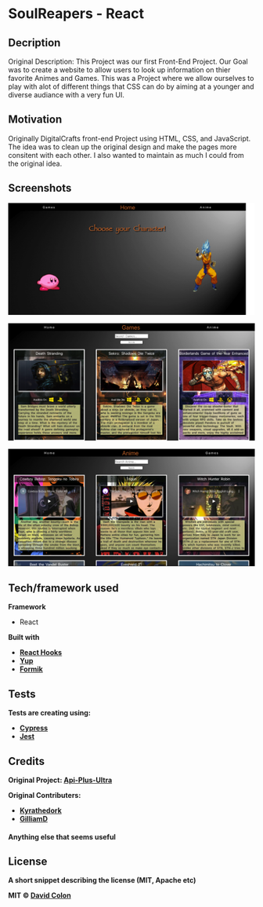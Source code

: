 # SoulReapers - React

## Decription

Original Description: This Project was our first Front-End Project. Our Goal was to create a website to allow users to look up information on thier favorite Animes and Games. This was a Project where we allow ourselves to play with alot of different things that CSS can do by aiming at a younger and diverse audiance with a very fun UI.

## Motivation

Originally DigitalCrafts front-end Project using HTML, CSS, and JavaScript. The idea was to clean up the original design and make the pages more consitent with each other. I also wanted to maintain as much I could from the original idea.

## Screenshots

![Splash Page](./src/assets/splash-page.png)

![Games Page](./src/assets/game-page.png)

![Anime Page](./src/assets/anime-page.png)

## Tech/framework used

<b>Framework</b>

- React

<b>Built with</bOriginal>

- [React Hooks](https://reactjs.org/docs/hooks-intro.html)
- [Yup](https://github.com/jquense/yup)
- [Formik](https://jaredpalmer.com/formik/)


## Tests

Tests are creating using:

- [Cypress](https://www.cypress.io/)
- [Jest](https://jestjs.io)

## Credits

Original Project: [Api-Plus-Ultra](https://github.com/Da-Colon/API-Plus-Ultra)

<b>Original Contributers:</b>

- [Kyrathedork](github.com/Kyrathedork)
- [GilliamD](github.com/GilliamD)

#### Anything else that seems useful

## License

A short snippet describing the license (MIT, Apache etc)

MIT © [David Colon](github.com/Da-Colon)
